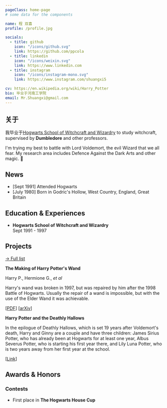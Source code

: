 ```yaml
---
pageClass: home-page
# some data for the components

name: 程 双喜
profile: /profile.jpg

socials:
  - title: github
    icon: "/icons/github.svg"
    link: https://github.com/ppcola
  - title: linkedin
    icon: "/icons/weixin.svg"
    link: https://www.linkedin.com
  - title: instagram
    icon: "/icons/instagram-mono.svg"
    link: https://www.instagram.com/shuangxi5

cv: https://en.wikipedia.org/wiki/Harry_Potter
bio: 毕业于河南工学院
email: Mr.Shuangxi@gmail.com
---
```


<ProfileSection :frontmatter="$page.frontmatter" />

## 关于

我毕业于[Hogwarts School of Witchcraft and Wizardry](https://en.wikipedia.org/wiki/Hogwarts) to study witchcraft, supervised by **Dumbledore** and other professors. 

I'm trying my best to battle with Lord Voldemort, the evil Wizard that we all fear. My research area includes Defence Against the Dark Arts and other magic. :dizzy:


## News

- [Sept 1991] Attended Hogwarts
- [July 1980] Born in Godric's Hollow, West Country, England, Great Britain


## Education & Experiences

- **Hogwarts School of Witchcraft and Wizardry** <br/>
Sept 1991 - 1997


## Projects


[→ Full list](/projects/)

<ProjectCard image="/projects/1.png" hideBorder=true>

  **The Making of Harry Potter's Wand**

  Harry P., Hermione G., *et al*
  
  Harry's wand was broken in 1997, but was repaired by him after the 1998 Battle of Hogwarts. Usually the repair of a wand is impossible, but with the use of the Elder Wand it was achievable.
  
  [[PDF](https://www.google.com)] [[arXiv](https://arxiv.org)]

</ProjectCard>

<ProjectCard hideBorder=true>

  **Harry Potter and the Deathly Hallows**
  
  In the epilogue of Deathly Hallows, which is set 19 years after Voldemort's death, Harry and Ginny are a couple and have three children: James Sirius Potter, who has already been at Hogwarts for at least one year, Albus Severus Potter, who is starting his first year there, and Lily Luna Potter, who is two years away from her first year at the school.

  [[Link](https://www.google.com)]

</ProjectCard>


## Awards & Honors

### Contests

- First place in **The Hogwarts House Cup**


<!-- Custom style for this page -->

<style lang="stylus">

.theme-container.home-page .page
  font-size 14px
  font-family "lucida grande", "lucida sans unicode", lucida, "Helvetica Neue", Helvetica, Arial, sans-serif;
  p
    margin 0 0 0.5rem
  p, ul, ol
    line-height normal
  a
    font-weight normal
  .theme-default-content:not(.custom) > h2
    margin-bottom 0.5rem
  .theme-default-content:not(.custom) > h2:first-child + p
    margin-top 0.5rem
  .theme-default-content:not(.custom) > h3
    padding-top 4rem

  /* Override */
  .md-card
    margin-top 0.5em
    .card-image
      padding 0.2rem
      img
        max-width 120px
        max-height 120px
    .card-content p
      -webkit-margin-after 0.2em

@media (max-width: 419px)
  .theme-container.home-page .page
    p, ul, ol
      line-height 1.5

    .md-card
      .card-image
        img 
          width 100%
          max-width 400px

</style>
